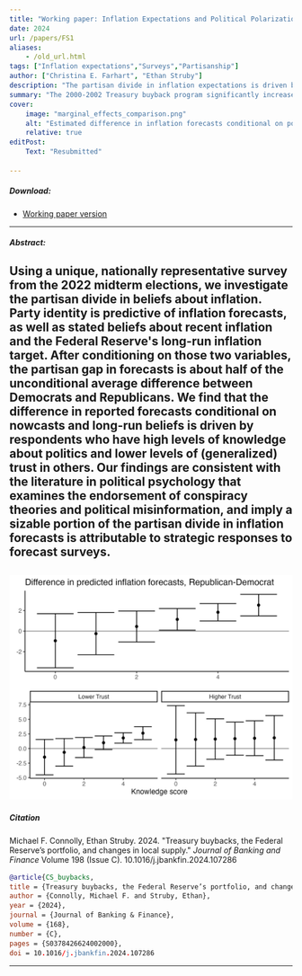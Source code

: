 ```yaml
---
title: "Working paper: Inflation Expectations and Political Polarization: Evidence from the Cooperative Election Study" 
date: 2024
url: /papers/FS1
aliases: 
    - /old_url.html
tags: ["Inflation expectations","Surveys","Partisanship"]
author: ["Christina E. Farhart", "Ethan Struby"]
description: "The partisan divide in inflation expectations is driven by partisans with high political knowledge" 
summary: "The 2000-2002 Treasury buyback program significantly increased yields of purchased bonds and bonds of similar time to maturity."
cover:
    image: "marginal_effects_comparison.png"
    alt: "Estimated difference in inflation forecasts conditional on political knowledge"
    relative: true
editPost:
    Text: "Resubmitted"

---
```


##### Download:

- [Working paper version](../../static/farhart_struby_CES.pdf)

---

##### Abstract:

Using a unique, nationally representative survey from the 2022 midterm elections, we investigate the partisan divide in beliefs about inflation. Party identity is predictive of inflation forecasts, as well as stated beliefs about recent inflation and the Federal Reserve's long-run inflation target. After conditioning on those two variables, the partisan gap in forecasts is about half of the unconditional average difference between Democrats and Republicans. We find that the difference in reported forecasts conditional on nowcasts and long-run beliefs is driven by respondents who have high levels of knowledge about politics and lower levels of (generalized) trust in others. Our findings are consistent with the literature in political psychology that examines the endorsement of conspiracy theories and political misinformation, and imply a sizable portion of the partisan divide in inflation forecasts is attributable to strategic responses to forecast surveys.
---

![Estimated difference in inflation forecasts conditional on political knowledge](marginal_effects_comparison.png "Estimated difference in inflation forecasts conditional on political knowledge")
---


##### Citation

Michael F. Connolly, Ethan Struby. 2024. "Treasury buybacks, the Federal Reserve’s portfolio, and changes in local supply." *Journal of Banking and Finance* Volume 198 (Issue C). 10.1016/j.jbankfin.2024.107286

```BibTeX
@article{CS_buybacks,
title = {Treasury buybacks, the Federal Reserve’s portfolio, and changes in local supply},
author = {Connolly, Michael F. and Struby, Ethan},
year = {2024},
journal = {Journal of Banking & Finance},
volume = {168},
number = {C},
pages = {S0378426624002000},
doi = 10.1016/j.jbankfin.2024.107286
```

---

